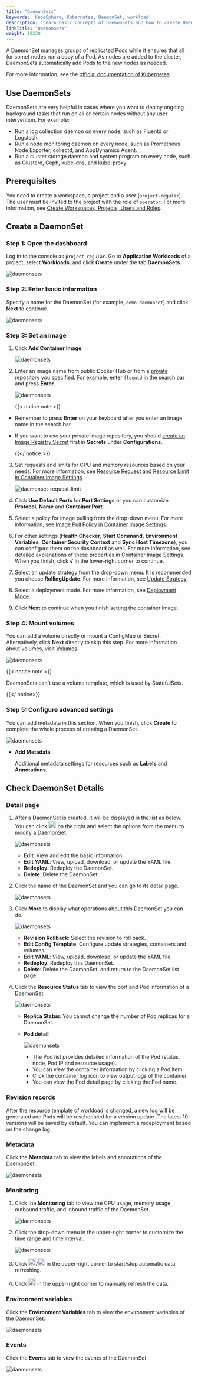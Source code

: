 ```yaml
---
title: "DaemonSets"
keywords: 'KubeSphere, Kubernetes, DaemonSet, workload'
description: 'Learn basic concepts of DaemonSets and how to create DaemonSets in KubeSphere.'
linkTitle: "DaemonSets"
weight: 10230
---
```


A DaemonSet manages groups of replicated Pods while it ensures that all (or some) nodes run a copy of a Pod. As nodes are added to the cluster, DaemonSets automatically add Pods to the new nodes as needed.

For more information, see the [official documentation of Kubernetes](https://kubernetes.io/docs/concepts/workloads/controllers/daemonset/).

## Use DaemonSets

DaemonSets are very helpful in cases where you want to deploy ongoing background tasks that run on all or certain nodes without any user intervention. For example:

- Run a log collection daemon on every node, such as Fluentd or Logstash.
- Run a node monitoring daemon on every node, such as Prometheus Node Exporter, collectd, and AppDynamics Agent.
- Run a cluster storage daemon and system program on every node, such as Glusterd, Ceph, kube-dns, and kube-proxy.

## Prerequisites

You need to create a workspace, a project and a user (`project-regular`). The user must be invited to the project with the role of `operator`. For more information, see [Create Workspaces, Projects, Users and Roles](../../../quick-start/create-workspace-and-project/).

## Create a DaemonSet

### Step 1: Open the dashboard

Log in to the console as `project-regular`. Go to **Application Workloads** of a project, select **Workloads**, and click **Create** under the tab **DaemonSets**.

![daemonsets](/images/docs/project-user-guide/application-workloads/daemonsets/click-create.png)

### Step 2: Enter basic information

Specify a name for the DaemonSet (for example, `demo-daemonset`) and click **Next** to continue.

![daemonsets](/images/docs/project-user-guide/application-workloads/daemonsets/basic-info.png)

### Step 3: Set an image

1. Click **Add Container Image**.

    ![daemonsets](/images/docs/project-user-guide/application-workloads/daemonsets/click-add-image.png)

2. Enter an image name from public Docker Hub or from a [private repository](../../configuration/image-registry/) you specified. For example, enter `fluentd` in the search bar and press **Enter**.

    ![daemonsets](/images/docs/project-user-guide/application-workloads/daemonsets/enter-image.png)

    {{< notice note >}}

- Remember to press **Enter** on your keyboard after you enter an image name in the search bar.
- If you want to use your private image repository, you should [create an Image Registry Secret](../../configuration/image-registry/) first in **Secrets** under **Configurations**.

    {{</ notice >}}

3. Set requests and limits for CPU and memory resources based on your needs. For more information, see [Resource Request and Resource Limit in Container Image Settings](../container-image-settings/#add-container-image).

    ![daemonset-request-limit](/images/docs/project-user-guide/application-workloads/daemonsets/set-requests-limits.png)

4. Click **Use Default Ports** for **Port Settings** or you can customize **Protocol**, **Name** and **Container Port**.

5. Select a policy for image pulling from the drop-down menu. For more information, see [Image Pull Policy in Container Image Settings](../container-image-settings/#add-container-image).

6. For other settings (**Health Checker**, **Start Command**, **Environment Variables**, **Container Security Context** and **Sync Host Timezone**), you can configure them on the dashboard as well. For more information, see detailed explanations of these properties in [Container Image Settings](../container-image-settings/#add-container-image). When you finish, click **√** in the lower-right corner to continue.

7. Select an update strategy from the drop-down menu. It is recommended you choose **RollingUpdate**. For more information, see [Update Strategy](../container-image-settings/#update-strategy).

8. Select a deployment mode. For more information, see [Deployment Mode](../container-image-settings/#deployment-mode).

9. Click **Next** to continue when you finish setting the container image.

### Step 4: Mount volumes

You can add a volume directly or mount a ConfigMap or Secret. Alternatively, click **Next** directly to skip this step. For more information about volumes, visit [Volumes](../../storage/volumes/#mount-a-volume).

![daemonsets](/images/docs/project-user-guide/application-workloads/daemonsets/mount-volumes.png)

{{< notice note >}}

DaemonSets can't use a volume template, which is used by StatefulSets.

{{</ notice>}}

### Step 5: Configure advanced settings

You can add metadata in this section. When you finish, click **Create** to complete the whole process of creating a DaemonSet.

![daemonsets](/images/docs/project-user-guide/application-workloads/daemonsets/advanced-settings.png)

- **Add Metadata**

  Additional metadata settings for resources such as **Labels** and **Annotations**.

## Check DaemonSet Details

### Detail page

1. After a DaemonSet is created, it will be displayed in the list as below. You can click <img src="/images/docs/project-user-guide/application-workloads/daemonsets/three-dots.png" width="20px" /> on the right and select the options from the menu to modify a DaemonSet.

    ![daemonsets](/images/docs/project-user-guide/application-workloads/daemonsets/click-dots.png)

    - **Edit**: View and edit the basic information.
    - **Edit YAML**: View, upload, download, or update the YAML file.
    - **Redeploy**: Redeploy the DaemonSet.
    - **Delete**: Delete the DaemonSet.

2. Click the name of the DaemonSet and you can go to its detail page.

    ![daemonsets](/images/docs/project-user-guide/application-workloads/daemonsets/detail-page.png)

3. Click **More** to display what operations about this DaemonSet you can do.

    ![daemonsets](/images/docs/project-user-guide/application-workloads/daemonsets/click-more.png)

    - **Revision Rollback**: Select the revision to roll back.
    - **Edit Config Template**: Configure update strategies, containers and volumes.
    - **Edit YAML**: View, upload, download, or update the YAML file.
    - **Redeploy**: Redeploy this DaemonSet.
    - **Delete**: Delete the DaemonSet, and return to the DaemonSet list page.

4. Click the **Resource Status** tab to view the port and Pod information of a DaemonSet.

    ![daemonsets](/images/docs/project-user-guide/application-workloads/daemonsets/resource-status.png)

    - **Replica Status**: You cannot change the number of Pod replicas for a DaemonSet.
    - **Pod detail**

      ![daemonsets](/images/docs/project-user-guide/application-workloads/daemonsets/pod-detail.png)

      - The Pod list provides detailed information of the Pod (status, node, Pod IP and resource usage).
      - You can view the container information by clicking a Pod item.
      - Click the container log icon to view output logs of the container.
      - You can view the Pod detail page by clicking the Pod name.

### Revision records

After the resource template of workload is changed, a new log will be generated and Pods will be rescheduled for a version update. The latest 10 versions will be saved by default. You can implement a redeployment based on the change log.

### Metadata

Click the **Metadata** tab to view the labels and annotations of the DaemonSet.

![daemonsets](/images/docs/project-user-guide/application-workloads/daemonsets/metadata.png)

### Monitoring

1. Click the **Monitoring** tab to view the CPU usage, memory usage, outbound traffic, and inbound traffic of the DaemonSet.

   ![daemonsets](/images/docs/project-user-guide/application-workloads/daemonsets/monitoring.png)

2. Click the drop-down menu in the upper-right corner to customize the time range and time interval.

   ![daemonsets](/images/docs/project-user-guide/application-workloads/daemonsets/click-time-interval.png)

3. Click <img src="/images/docs/project-user-guide/application-workloads/daemonsets/start-refresh.png" width="20px" />/<img src="/images/docs/project-user-guide/application-workloads/daemonsets/stop-refresh.png" width="20px" /> in the upper-right corner to start/stop automatic data refreshing.

4. Click <img src="/images/docs/project-user-guide/application-workloads/daemonsets/refresh.png" width="20px" /> in the upper-right corner to manually refresh the data.

### Environment variables

Click the **Environment Variables** tab to view the environment variables of the DaemonSet.

![daemonsets](/images/docs/project-user-guide/application-workloads/daemonsets/env-variables.png)

### Events

Click the **Events** tab to view the events of the DaemonSet.

![daemonsets](/images/docs/project-user-guide/application-workloads/daemonsets/events.png)

